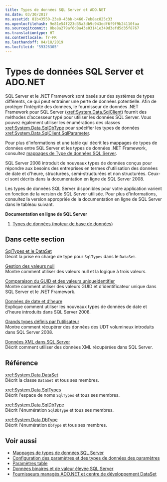 ```yaml
---
title: Types de données SQL Server et ADO.NET
ms.date: 03/30/2017
ms.assetid: 81b43550-23e8-43bb-b460-7eb8ac825c33
ms.openlocfilehash: 9e81e54f223d35a3db9c943edf6f9f9b24110faa
ms.sourcegitcommit: 0be8a279af6d8a43e03141e349d3efd5d35f8767
ms.translationtype: HT
ms.contentlocale: fr-FR
ms.lasthandoff: 04/18/2019
ms.locfileid: "59326305"
---
```

# <a name="sql-server-data-types-and-adonet"></a>Types de données SQL Server et ADO.NET
SQL Server et le .NET Framework sont basés sur des systèmes de types différents, ce qui peut entraîner une perte de données potentielle. Afin de protéger l’intégrité des données, le fournisseur de données .NET Framework pour SQL Server (<xref:System.Data.SqlClient>) fournit des méthodes d’accesseur typé pour utiliser les données SQL Server. Vous pouvez également utiliser les énumérations des classes <xref:System.Data.SqlDbType> pour spécifier les types de données <xref:System.Data.SqlClient.SqlParameter>.  
  
 Pour plus d’informations et une table qui décrit les mappages de types de données entre SQL Server et les types de données .NET Framework, consultez [mappages de Type de données SQL Server](../../../../../docs/framework/data/adonet/sql-server-data-type-mappings.md).  
  
 SQL Server 2008 introduit de nouveaux types de données conçus pour répondre aux besoins des entreprises en termes d'utilisation des données de date et d'heure, structurées, semi-structurées et non structurées. Ceux-ci sont décrits dans la documentation en ligne de SQL Server 2008.  
  
 Les types de données SQL Server disponibles pour votre application varient en fonction de la version de SQL Server utilisée. Pour plus d'informations, consultez la version appropriée de la documentation en ligne de SQL Server dans le tableau suivant.  
  
 **Documentation en ligne de SQL Server**  
  
1. [Types de données (moteur de base de données)](https://go.microsoft.com/fwlink/?LinkID=107468)  
  
## <a name="in-this-section"></a>Dans cette section  
 [SqlTypes et le DataSet](../../../../../docs/framework/data/adonet/sql/sqltypes-and-the-dataset.md)  
 Décrit la prise en charge de type pour `SqlTypes` dans le `DataSet`.  
  
 [Gestion des valeurs null](../../../../../docs/framework/data/adonet/sql/handling-null-values.md)  
 Montre comment utiliser des valeurs null et la logique à trois valeurs.  
  
 [Comparaison du GUID et des valeurs uniqueidentifier](../../../../../docs/framework/data/adonet/sql/comparing-guid-and-uniqueidentifier-values.md)  
 Montre comment utiliser des valeurs GUID et d'identificateur unique dans SQL Server et le .NET Framework.  
  
 [Données de date et d’heure](../../../../../docs/framework/data/adonet/sql/date-and-time-data.md)  
 Explique comment utiliser les nouveaux types de données de date et d'heure introduits dans SQL Server 2008.  
  
 [Grands types définis par l’utilisateur](../../../../../docs/framework/data/adonet/sql/large-udts.md)  
 Montre comment récupérer des données des UDT volumineux introduits dans SQL Server 2008.  
  
 [Données XML dans SQL Server](../../../../../docs/framework/data/adonet/sql/xml-data-in-sql-server.md)  
 Décrit comment utiliser des données XML récupérées dans SQL Server.  
  
## <a name="reference"></a>Référence  
 <xref:System.Data.DataSet>  
 Décrit la classe `DataSet` et tous ses membres.  
  
 <xref:System.Data.SqlTypes>  
 Décrit l'espace de noms `SqlTypes` et tous ses membres.  
  
 <xref:System.Data.SqlDbType>  
 Décrit l'énumération `SqlDbType` et tous ses membres.  
  
 <xref:System.Data.DbType>  
 Décrit l'énumération `DbType` et tous ses membres.  
  
## <a name="see-also"></a>Voir aussi

- [Mappages de types de données SQL Server](../../../../../docs/framework/data/adonet/sql-server-data-type-mappings.md)
- [Configuration des paramètres et des types de données des paramètres](../../../../../docs/framework/data/adonet/configuring-parameters-and-parameter-data-types.md)
- [Paramètres table](../../../../../docs/framework/data/adonet/sql/table-valued-parameters.md)
- [Données binaires et de valeur élevée SQL Server](../../../../../docs/framework/data/adonet/sql/sql-server-binary-and-large-value-data.md)
- [Fournisseurs managés ADO.NET et centre de développement DataSet](https://go.microsoft.com/fwlink/?LinkId=217917)
